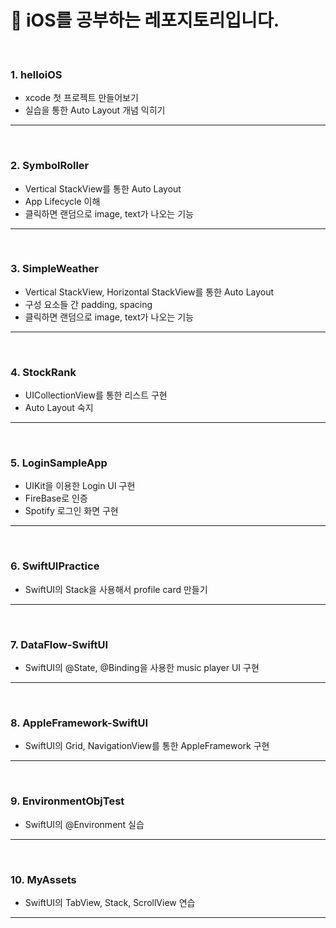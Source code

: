 # 🍎 iOS를 공부하는 레포지토리입니다.

<br>

### 1. helloiOS

- xcode 첫 프로젝트 만들어보기
- 실습을 통한 Auto Layout 개념 익히기

---

<br>

### 2. SymbolRoller

- Vertical StackView를 통한 Auto Layout
- App Lifecycle 이해
- 클릭하면 랜덤으로 image, text가 나오는 기능

---

<br>

### 3. SimpleWeather

- Vertical StackView, Horizontal StackView를 통한 Auto Layout
- 구성 요소들 간 padding, spacing
- 클릭하면 랜덤으로 image, text가 나오는 기능

---

<br>

### 4. StockRank

- UICollectionView를 통한 리스트 구현
- Auto Layout 숙지

---

<br>

### 5. LoginSampleApp

- UIKit을 이용한 Login UI 구현
- FireBase로 인증
- Spotify 로그인 화면 구현

---

<br>

### 6. SwiftUIPractice

- SwiftUI의 Stack을 사용해서 profile card 만들기

---

<br>


### 7. DataFlow-SwiftUI

- SwiftUI의 @State, @Binding을 사용한 music player UI 구현

---

<br>

### 8. AppleFramework-SwiftUI

- SwiftUI의 Grid, NavigationView를 통한 AppleFramework 구현

---

<br>

### 9. EnvironmentObjTest

- SwiftUI의 @Environment 실습

---

<br>

### 10. MyAssets

- SwiftUI의 TabView, Stack, ScrollView 연습

---

<br>
